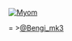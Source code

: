 [![Myom](http://img.youtube.com/vi/9DXICfDboAU/0.jpg)](https://www.youtube.com/watch?v=9DXICfDboAU?t=0s) 

= >[@Bengi_mk3](https://www.twitter.com/Bengi_mk3)

